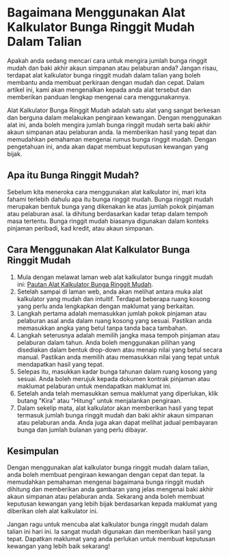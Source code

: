 Bagaimana Menggunakan Alat Kalkulator Bunga Ringgit Mudah Dalam Talian
======================================================================

Apakah anda sedang mencari cara untuk mengira jumlah bunga ringgit mudah dan baki akhir akaun simpanan atau pelaburan anda? Jangan risau, terdapat alat kalkulator bunga ringgit mudah dalam talian yang boleh membantu anda membuat perkiraan dengan mudah dan cepat. Dalam artikel ini, kami akan mengenalkan kepada anda alat tersebut dan memberikan panduan lengkap mengenai cara menggunakannya.

Alat Kalkulator Bunga Ringgit Mudah adalah satu alat yang sangat berkesan dan berguna dalam melakukan pengiraan kewangan. Dengan menggunakan alat ini, anda boleh mengira jumlah bunga ringgit mudah serta baki akhir akaun simpanan atau pelaburan anda. Ia memberikan hasil yang tepat dan memudahkan pemahaman mengenai rumus bunga ringgit mudah. Dengan pengetahuan ini, anda akan dapat membuat keputusan kewangan yang bijak.

 Apa itu Bunga Ringgit Mudah? 
------------------------------

Sebelum kita meneroka cara menggunakan alat kalkulator ini, mari kita fahami terlebih dahulu apa itu bunga ringgit mudah. Bunga ringgit mudah merupakan bentuk bunga yang dikenakan ke atas jumlah pokok pinjaman atau pelaburan asal. Ia dihitung berdasarkan kadar tetap dalam tempoh masa tertentu. Bunga ringgit mudah biasanya digunakan dalam konteks pinjaman peribadi, kad kredit, atau akaun simpanan.

 Cara Menggunakan Alat Kalkulator Bunga Ringgit Mudah 
------------------------------------------------------

1. Mula dengan melawat laman web alat kalkulator bunga ringgit mudah ini: [Pautan Alat Kalkulator Bunga Ringgit Mudah](https://www.onlinecalculatorsfree.com/ms/financial/simple-interest-calculator.html).
2. Setelah sampai di laman web, anda akan melihat antara muka alat kalkulator yang mudah dan intuitif. Terdapat beberapa ruang kosong yang perlu anda lengkapkan dengan maklumat yang berkaitan.
3. Langkah pertama adalah memasukkan jumlah pokok pinjaman atau pelaburan asal anda dalam ruang kosong yang sesuai. Pastikan anda memasukkan angka yang betul tanpa tanda baca tambahan.
4. Langkah seterusnya adalah memilih jangka masa tempoh pinjaman atau pelaburan dalam tahun. Anda boleh menggunakan pilihan yang disediakan dalam bentuk drop-down atau menaip nilai yang betul secara manual. Pastikan anda memilih atau memasukkan nilai yang tepat untuk mendapatkan hasil yang tepat.
5. Selepas itu, masukkan kadar bunga tahunan dalam ruang kosong yang sesuai. Anda boleh merujuk kepada dokumen kontrak pinjaman atau maklumat pelaburan untuk mendapatkan maklumat ini.
6. Setelah anda telah memasukkan semua maklumat yang diperlukan, klik butang "Kira" atau "Hitung" untuk menjalankan pengiraan.
7. Dalam sekelip mata, alat kalkulator akan memberikan hasil yang tepat termasuk jumlah bunga ringgit mudah dan baki akhir akaun simpanan atau pelaburan anda. Anda juga akan dapat melihat jadual pembayaran bunga dan jumlah bulanan yang perlu dibayar.

 Kesimpulan 
------------

Dengan menggunakan alat kalkulator bunga ringgit mudah dalam talian, anda boleh membuat pengiraan kewangan dengan cepat dan tepat. Ia memudahkan pemahaman mengenai bagaimana bunga ringgit mudah dihitung dan memberikan anda gambaran yang jelas mengenai baki akhir akaun simpanan atau pelaburan anda. Sekarang anda boleh membuat keputusan kewangan yang lebih bijak berdasarkan kepada maklumat yang diberikan oleh alat kalkulator ini.

Jangan ragu untuk mencuba alat kalkulator bunga ringgit mudah dalam talian ini hari ini. Ia sangat mudah digunakan dan memberikan hasil yang tepat. Dapatkan maklumat yang anda perlukan untuk membuat keputusan kewangan yang lebih baik sekarang!